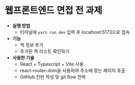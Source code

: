 # 웹프론트엔드 면접 전 과제
- **실행 방법**
  - 터미널에 `yarn run dev` 입력 후 localhost:5173으로 접속
- **기능**
  - 책 정보 추가
  - 추가된 책 리스트 확인하기
- **사용한 기술**
  - React + Typescript + Vite 사용
  - react-router-dom을 사용하여 주소에 맞는 페이지 호출
  - GitHub 칸반 작성 및 git flow 전략
